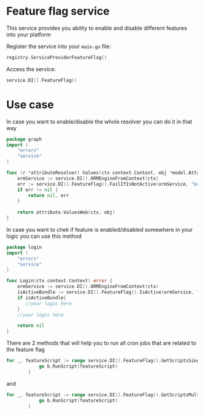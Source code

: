 # Feature flag service
This service provides you ability to enable and disable different features into your platform

Register the service into your `main.go` file:
```go 
registry.ServiceProviderFeatureFlag()
```

Access the service:
```go
service.DI().FeatureFlag()
```

# Use case

In case you want to enable/disable the whole resolver you can do it in that way
```go
package graph
import (
	"errors"
	"service"
)

func (r *attributeResolver) Values(ctx context.Context, obj *model.Attribute) ([]*model.AttributeValue, error) {
	ormService := service.DI().ORMEngineFromContext(ctx)
	err := service.DI().FeatureFlag().FailIfIsNotActive(ormService, "bundle")
    if err != nil {
		return nil, err
    }
	
	return attribute.ValuesWeb(ctx, obj)
}
```

In case you want to chek if feature is enabled/disabled somewhere in your logic you can use this method

```go
package login
import (
    "errors"
    "service"
)

func Login(ctx context.Context) error {
	ormService := service.DI().ORMEngineFromContext(ctx)
	isActiveBundle := service.DI().FeatureFlag().IsActive(ormService, "bundle")
    if isActiveBundle{
       //your logic here
    }
	//your logic here

	return nil
}
```

There are 2 methods that will help you to run all cron jobs that are related to the feature flag

```go
for _, featureScript := range service.DI().FeatureFlag().GetScriptsSingleInstance(service.DI().OrmEngine()) {
			go b.RunScript(featureScript)
		}
```
and
```go
for _, featureScript := range service.DI().FeatureFlag().GetScriptsMultiInstance(service.DI().OrmEngine()) {
			go b.RunScript(featureScript)
		}
```